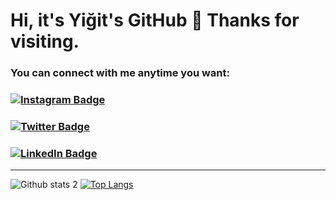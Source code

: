 # Hi, it's Yiğit's GitHub 👋 Thanks for visiting.

### You can connect with me anytime you want:
### [![Instagram Badge](https://img.shields.io/badge/-Instagram-C13584?style=flat-quare&labelColor=C13584&logo=instagram&logoColor=link)](https://www.instagram.com/yigitsokel1/)
### [![Twitter Badge](https://img.shields.io/badge/-Twitter-blue?style=flat&logo=Twitter&logoColor=white)](https://twitter.com/oysokel) 
### [![LinkedIn Badge](https://img.shields.io/badge/-LinkedIn-blue?style=flat&logo=Linkedin&logoColor=white)](https://www.linkedin.com/in/yiğit-sökel-751479180/)
---
![Github stats 2](https://github-readme-stats.vercel.app/api?username=yigitsokel1&show_icons=true&theme=radical) [![Top Langs](https://github-readme-stats.vercel.app/api/top-langs/?username=yigitsokel1&layout=compact)](https://github.com/anuraghazra/github-readme-stats)


